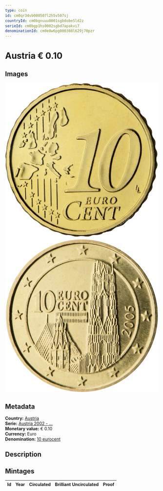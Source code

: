 ```yaml
---
type: coin
id: cm0qr34vb000507l2h5v507sj
countryId: cm0bgnuuu0001sgbdobe5ld2z
serieId: cm0bgp1hs0002sgbd7apakvi7
denominationId: cm0e8w6pg000308l629j70pzr
---
```


# Austria € 0.10

## Images

![Front image](../../../img/common-2002-010.png) ![Back image](img/austria-2002-010.png)

## Metadata

**Country:** [Austria](../index.md)\
**Serie:** [Austria 2002 - ...](index.md)\
**Monetary value:** € 0.10\
**Currency:** Euro\
**Denomination:** [10 eurocent](../../Denominations/10-eurocent.md)

## Description

## Mintages

| Id  | Year | Circulated | Brilliant Uncirculated | Proof |
| --- | ---- | ---------- | ---------------------- | ----- |
